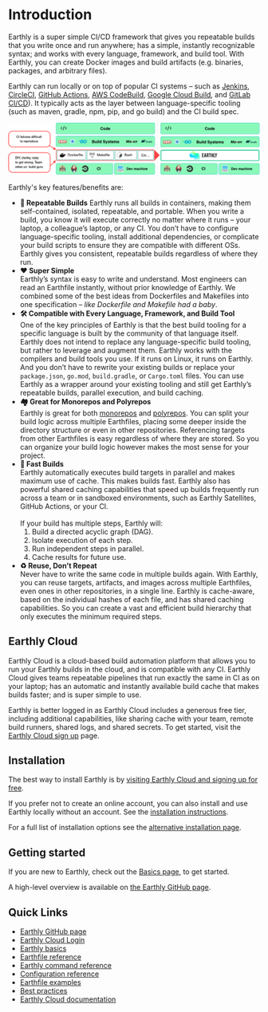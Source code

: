 # Introduction

Earthly is a super simple CI/CD framework that gives you repeatable builds that you write once and run anywhere; has a simple, instantly recognizable syntax; and works with every language, framework, and build tool. With Earthly, you can create Docker images and build artifacts (e.g. binaries, packages, and arbitrary files).

Earthly can run locally or on top of popular CI systems – such as [Jenkins](./ci-integration/guides/jenkins.md), [CircleCI](./ci-integration/guides/circle-integration.md), [GitHub Actions](./ci-integration/guides/gh-actions-integration.md), [AWS CodeBuild](./ci-integration/guides/codebuild-integration.md), [Google Cloud Build](./ci-integration/guides/google-cloud-build.md), and [GitLab CI/CD](./ci-integration/guides/gitlab-integration.md)). It typically acts as the layer between language-specific tooling (such as maven, gradle, npm, pip, and go build) and the CI build spec.

![Earthly fits between language-specific tooling and the CI](img/integration-diagram-v2.png)

Earthly's key features/benefits are:
  * **🔁 Repeatable Builds**
    Earthly runs all builds in containers, making them self-contained, isolated, repeatable, and portable. When you write a build, you know it will execute correctly no matter where it runs – your laptop, a colleague’s laptop, or any CI. You don’t have to configure language-specific tooling, install additional dependencies, or complicate your build scripts to ensure they are compatible with different OSs. Earthly gives you consistent, repeatable builds regardless of where they run.
  * **❤️ Super Simple**  
    Earthly’s syntax is easy to write and understand. Most engineers can read an Earthfile instantly, without prior knowledge of Earthly. We combined some of the best ideas from Dockerfiles and Makefiles into one specification *– like Dockerfile and Makefile had a baby*.
  * **🛠 Compatible with Every Language, Framework, and Build Tool**  
    One of the key principles of Earthly is that the best build tooling for a specific language is built by the community of that language itself. Earthly does not intend to replace any language-specific build tooling, but rather to leverage and augment them. Earthly works with the compilers and build tools you use. If it runs on Linux, it runs on Earthly. And you don’t have to rewrite your existing builds or replace your `package.json`, `go.mod`, `build.gradle`, or `Cargo.toml` files. You can use Earthly as a wrapper around your existing tooling and still get Earthly’s repeatable builds, parallel execution, and build caching.
  * **🏘 Great for Monorepos and Polyrepos**  
    Earthly is great for both [monorepos](https://github.com/earthly/earthly/tree/main/examples/monorepo) and [polyrepos](https://github.com/earthly/earthly/tree/main/examples/multirepo). You can split your build logic across multiple Earthfiles, placing some deeper inside the directory structure or even in other repositories. Referencing targets from other Earthfiles is easy regardless of where they are stored. So you can organize your build logic however makes the most sense for your project.
  * **💨 Fast Builds**  
    Earthly automatically executes build targets in parallel and makes maximum use of cache. This makes builds fast. Earthly also has powerful shared caching capabilities that speed up builds frequently run across a team or in sandboxed environments, such as Earthly Satellites, GitHub Actions, or your CI.  
    &nbsp;  
    If your build has multiple steps, Earthly will:
    1. Build a directed acyclic graph (DAG).
    2. Isolate execution of each step.
    3. Run independent steps in parallel.
    4. Cache results for future use.
  * **♻️ Reuse, Don't Repeat**  
    Never have to write the same code in multiple builds again. With Earthly, you can reuse targets, artifacts, and images across multiple Earthfiles, even ones in other repositories, in a single line. Earthly is cache-aware, based on the individual hashes of each file, and has shared caching capabilities. So you can create a vast and efficient build hierarchy that only executes the minimum required steps.

## Earthly Cloud

Earthly Cloud is a cloud-based build automation platform that allows you to run your Earthly builds in the cloud, and is compatible with any CI. Earthly Cloud gives teams repeatable pipelines that run exactly the same in CI as on your laptop; has an automatic and instantly available build cache that makes builds faster; and is super simple to use.

Earthly is better logged in as Earthly Cloud includes a generous free tier, including additional capabilities, like sharing cache with your team, remote build runners, shared logs, and shared secrets. To get started, visit the [Earthly Cloud sign up](https://cloud.earthly.dev/login) page.

## Installation

The best way to install Earthly is by [visiting Earthly Cloud and signing up for free](https://cloud.earthly.dev/login).

If you prefer not to create an online account, you can also install and use Earthly locally without an account. See the  [installation instructions](https://earthly.dev/get-earthly).

For a full list of installation options see the [alternative installation page](./alt-installation/alt-installation.md).

## Getting started

If you are new to Earthly, check out the [Basics page](./basics/basics.md), to get started.

A high-level overview is available on [the Earthly GitHub page](https://github.com/earthly/earthly).

## Quick Links

* [Earthly GitHub page](https://github.com/earthly/earthly)
* [Earthly Cloud Login](https://cloud.earthly.dev/login)
* [Earthly basics](./basics/basics.md)
* [Earthfile reference](./earthfile/earthfile.md)
* [Earthly command reference](./earthly-command/earthly-command.md)
* [Configuration reference](./earthly-config/earthly-config.md)
* [Earthfile examples](./examples/examples.md)
* [Best practices](./best-practices/best-practices.md)
* [Earthly Cloud documentation](./cloud/overview.md)
